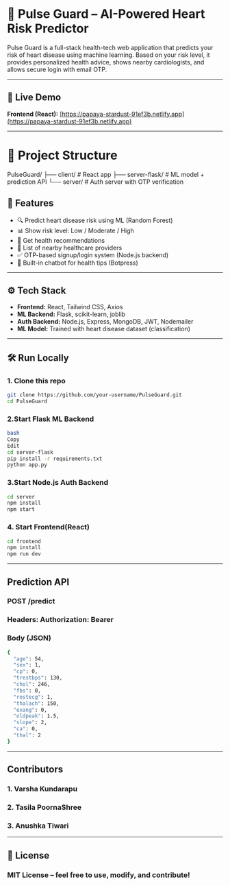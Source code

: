 # 💓 Pulse Guard – AI-Powered Heart Risk Predictor

Pulse Guard is a full-stack health-tech web application that predicts your risk of heart disease using machine learning. Based on your risk level, it provides personalized health advice, shows nearby cardiologists, and allows secure login with email OTP.

---
## 🚀 Live Demo

 **Frontend (React):** [https://papaya-stardust-91ef3b.netlify.app](https://papaya-stardust-91ef3b.netlify.app)

---
# 🧩 Project Structure

PulseGuard/
├── client/ # React app
├── server-flask/ # ML model + prediction API
└── server/ # Auth server with OTP verification

## 🔐 Features

- 🔍 Predict heart disease risk using ML (Random Forest)
- 📊 Show risk level: Low / Moderate / High
- 🧠 Get health recommendations
- 📍 List of nearby healthcare providers
- ✅ OTP-based signup/login system (Node.js backend)
- 💬 Built-in chatbot for health tips (Botpress)

---
## ⚙️ Tech Stack

- **Frontend:** React, Tailwind CSS, Axios  
- **ML Backend:** Flask, scikit-learn, joblib  
- **Auth Backend:** Node.js, Express, MongoDB, JWT, Nodemailer  
- **ML Model:** Trained with heart disease dataset (classification)

---
## 🛠️ Run Locally

### 1. Clone this repo
```bash
git clone https://github.com/your-username/PulseGuard.git
cd PulseGuard
```
### 2.Start Flask ML Backend
```bash
bash
Copy
Edit
cd server-flask
pip install -r requirements.txt
python app.py
```
### 3.Start Node.js Auth Backend
```bash
cd server
npm install
npm start

```
### 4. Start Frontend(React)
```bash
cd frontend
npm install
npm run dev
```
---
## Prediction API
### POST /predict
### Headers: Authorization: Bearer <token>
### Body (JSON)
```bash
{
  "age": 54,
  "sex": 1,
  "cp": 0,
  "trestbps": 130,
  "chol": 246,
  "fbs": 0,
  "restecg": 1,
  "thalach": 150,
  "exang": 0,
  "oldpeak": 1.5,
  "slope": 2,
  "ca": 0,
  "thal": 2
}

```
---
## Contributors
### 1. Varsha Kundarapu
### 2. Tasila PoornaShree
### 3. Anushka Tiwari 
---

## 📄 License
### MIT License – feel free to use, modify, and contribute!
